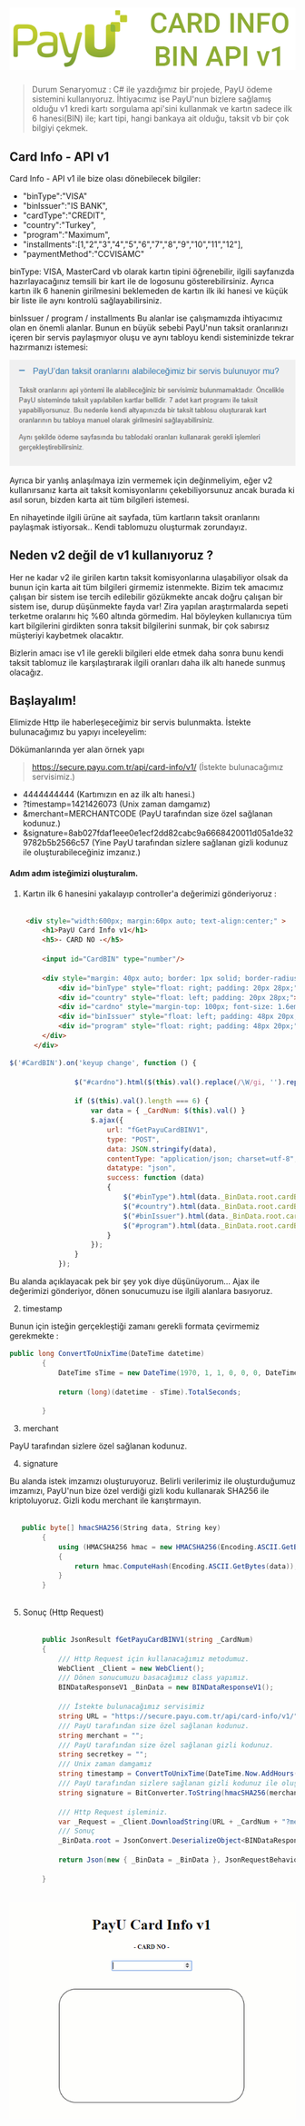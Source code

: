 # <img src="https://raw.githubusercontent.com/hknklic/PayUCardInfo/master/README/card_info_payu.png">
> Durum Senaryomuz : C# ile yazdığımız bir projede, PayU ödeme sistemini kullanıyoruz. İhtiyacımız ise PayU'nun bizlere sağlamış olduğu v1 kredi kartı sorgulama api'sini kullanmak ve kartın sadece ilk 6 hanesi(BIN) ile; kart tipi, hangi bankaya ait olduğu, taksit vb bir çok bilgiyi çekmek.  
## Card Info - API v1
Card Info - API v1 ile bize olası dönebilecek bilgiler:

- "binType":"VISA"
- "binIssuer":"IS BANK", 
- "cardType":"CREDIT",
- "country":"Turkey",
- "program":"Maximum",
- "installments":[1,"2","3","4","5","6","7","8","9","10","11","12"],
- "paymentMethod":"CCVISAMC"
<p>binType: VISA, MasterCard vb olarak kartın tipini öğrenebilir, ilgili sayfanızda hazırlayacağınız temsili bir kart ile de logosunu gösterebilirsiniz. Ayrıca kartın ilk 6 hanenin girilmesini beklemeden de kartın ilk iki hanesi ve küçük bir liste ile aynı kontrolü sağlayabilirsiniz.</p>
<p>binIssuer / program / installments Bu alanlar ise çalışmamızda ihtiyacımız olan en önemli alanlar. Bunun en büyük sebebi PayU'nun taksit oranlarınızı içeren bir servis paylaşmıyor oluşu ve aynı tabloyu kendi sisteminizde tekrar hazırmanızı istemesi:</p>
<p align="center"><img src="https://raw.githubusercontent.com/hknklic/PayUCardInfo/master/README/payu_taksit.PNG"><p>            
<p>Ayrıca bir yanlış anlaşılmaya izin vermemek için değinmeliyim, eğer v2 kullanırsanız karta ait taksit komisyonlarını çekebiliyorsunuz ancak burada ki asıl sorun, bizden karta ait tüm bilgileri istemesi.</p>
<p>En nihayetinde ilgili ürüne ait sayfada, tüm kartların taksit oranlarını paylaşmak istiyorsak.. Kendi tablomuzu oluşturmak zorundayız.</p>

## Neden v2 değil de v1 kullanıyoruz ?

<p>Her ne kadar v2 ile girilen kartın taksit komisyonlarına ulaşabiliyor olsak da bunun için karta ait tüm bilgileri girmemiz istenmekte. Bizim tek amacımız çalışan bir sistem ise tercih edilebilir gözükmekte ancak doğru çalışan bir sistem ise, durup düşünmekte fayda var! Zira yapılan araştırmalarda sepeti terketme oralarını hiç %60 altında görmedim. Hal böyleyken kullanıcıya tüm kart bilgilerini girdikten sonra taksit bilgilerini sunmak, bir çok sabırsız müşteriyi kaybetmek olacaktır.<p>
<p>Bizlerin amacı ise v1 ile gerekli bilgileri elde etmek daha sonra bunu kendi taksit tablomuz ile karşılaştırarak ilgili oranları daha ilk altı hanede sunmuş olacağız.</p>

## Başlayalım!

Elimizde Http ile haberleşeceğimiz bir servis bulunmakta. İstekte bulunacağımız bu yapıyı inceleyelim:
<p>Dökümanlarında yer alan örnek yapı</p>

> https://secure.payu.com.tr/api/card-info/v1/ (İstekte bulunacağımız servisimiz.)
- 4444444444 (Kartımızın en az ilk altı hanesi.)
- ?timestamp=1421426073 (Unix zaman damgamız)
- &merchant=MERCHANTCODE (PayU tarafından size özel sağlanan kodunuz.)
- &signature=8ab027fdaf1eee0e1ecf2dd82cabc9a6668420011d05a1de329782b5b2566c57 (Yine PayU tarafından sizlere sağlanan gizli kodunuz ile oluşturabileceğiniz imzanız.)

#### Adım adım isteğimizi oluşturalım.

1. Kartın ilk 6 hanesini yakalayıp controller'a değerimizi gönderiyoruz :

```html

    <div style="width:600px; margin:60px auto; text-align:center;" >
        <h1>PayU Card Info v1</h1>
        <h5>- CARD NO -</h5>
        
        <input id="CardBIN" type="number"/>
        
        <div style="margin: 40px auto; border: 1px solid; border-radius: 36px; height: 245px; width: 400px; font-size: 1.3em;">
            <div id="binType" style="float: right; padding: 20px 28px;"></div>
            <div id="country" style="float: left; padding: 20px 28px;"></div>
            <div id="cardno" style="margin-top: 100px; font-size: 1.6em;"></div>
            <div id="binIssuer" style="float: left; padding: 48px 20px;"></div>
            <div id="program" style="float: right; padding: 48px 20px;"></div>
        </div>
      </div>

```
```javascript
$('#CardBIN').on('keyup change', function () {

                $("#cardno").html($(this).val().replace(/\W/gi, '').replace(/(.{4})/g, '$1 '))
                
                if ($(this).val().length === 6) {
                    var data = { _CardNum: $(this).val() }
                    $.ajax({
                        url: "fGetPayuCardBINV1",
                        type: "POST",
                        data: JSON.stringify(data),
                        contentType: "application/json; charset=utf-8",
                        datatype: "json",
                        success: function (data)
                        {
                            $("#binType").html(data._BinData.root.cardBinInfo.binType);
                            $("#country").html(data._BinData.root.cardBinInfo.country);
                            $("#binIssuer").html(data._BinData.root.cardBinInfo.binIssuer);
                            $("#program").html(data._BinData.root.cardBinInfo.program);
                        }
                    });
                }
            });
```
Bu alanda açıklayacak pek bir şey yok diye düşünüyorum... Ajax ile değerimizi gönderiyor, dönen sonucumuzu ise ilgili alanlara basıyoruz.

2. timestamp

Bunun için isteğin gerçekleştiği zamanı gerekli formata çevirmemiz gerekmekte :

```c#
public long ConvertToUnixTime(DateTime datetime)
        {
            DateTime sTime = new DateTime(1970, 1, 1, 0, 0, 0, DateTimeKind.Utc);

            return (long)(datetime - sTime).TotalSeconds;

        }
```

3. merchant

PayU tarafından sizlere özel sağlanan kodunuz.

4. signature

Bu alanda istek imzamızı oluşturuyoruz. Belirli verilerimiz ile oluşturduğumuz imzamızı, PayU'nun bize özel verdiği gizli kodu kullanarak SHA256 ile kriptoluyoruz. Gizli kodu merchant ile karıştırmayın.

```c#

   public byte[] hmacSHA256(String data, String key)
        {
            using (HMACSHA256 hmac = new HMACSHA256(Encoding.ASCII.GetBytes(key)))
            {
                return hmac.ComputeHash(Encoding.ASCII.GetBytes(data));
            }
        }
      
```

5. Sonuç (Http Request)


```c#

        public JsonResult fGetPayuCardBINV1(string _CardNum)
        {
            /// Http Request için kullanacağımız metodumuz.
            WebClient _Client = new WebClient();
            /// Dönen sonucumuzu basacağımız class yapımız.
            BINDataResponseV1 _BinData = new BINDataResponseV1();

            /// İstekte bulunacağımız servisimiz
            string URL = "https://secure.payu.com.tr/api/card-info/v1/";
            /// PayU tarafından size özel sağlanan kodunuz.
            string merchant = "";
            /// PayU tarafından size özel sağlanan gizli kodunuz.
            string secretkey = "";
            /// Unix zaman damgamız
            string timestamp = ConvertToUnixTime(DateTime.Now.AddHours(-3)).ToString();
            /// PayU tarafından sizlere sağlanan gizli kodunuz ile oluşturacağınız imzanız.
            string signature = BitConverter.ToString(hmacSHA256(merchant + timestamp, secretkey)).Replace("-", "").ToLower();

            /// Http Request işleminiz.
            var _Request = _Client.DownloadString(URL + _CardNum + "?merchant=" + merchant + "&timestamp=" + timestamp + "&signature=" + signature);
            /// Sonuç
            _BinData.root = JsonConvert.DeserializeObject<BINDataResponseV1.ROOT>(_Request);

            return Json(new { _BinData = _BinData }, JsonRequestBehavior.AllowGet);

        }
      
```

<p align="center"><img src="https://raw.githubusercontent.com/hknklic/PayUCardInfo/master/README/fin.gif"><p>
